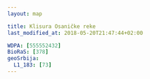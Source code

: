 ```yaml
---
layout: map

title: Klisura Osaničke reke
last_modified_at: 2018-05-20T21:47:44+02:00

WDPA: [555552432]
BioRaS: [378]
geoSrbija:
  L1_183: [73]
---
```

